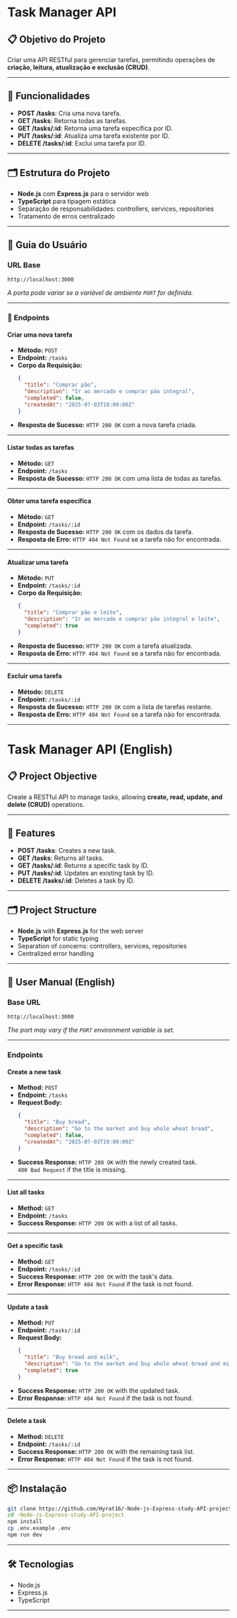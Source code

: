 # Task Manager API

## 📋 Objetivo do Projeto

Criar uma API RESTful para gerenciar tarefas, permitindo operações de **criação, leitura, atualização e exclusão (CRUD)**.

---

## 🚀 Funcionalidades

- **POST /tasks**: Cria uma nova tarefa.
- **GET /tasks**: Retorna todas as tarefas.
- **GET /tasks/:id**: Retorna uma tarefa específica por ID.
- **PUT /tasks/:id**: Atualiza uma tarefa existente por ID.
- **DELETE /tasks/:id**: Exclui uma tarefa por ID.

---

## 🗂️ Estrutura do Projeto

- **Node.js** com **Express.js** para o servidor web
- **TypeScript** para tipagem estática
- Separação de responsabilidades: controllers, services, repositories
- Tratamento de erros centralizado

---

## 📖 Guia do Usuário

### URL Base

```
http://localhost:3000
```

_A porta pode variar se a variável de ambiente `PORT` for definida._

---

### 📌 Endpoints

#### Criar uma nova tarefa

- **Método:** `POST`
- **Endpoint:** `/tasks`
- **Corpo da Requisição:**
  ```json
  {
    "title": "Comprar pão",
    "description": "Ir ao mercado e comprar pão integral",
    "completed": false,
    "createdAt": "2025-07-03T10:00:00Z"
  }
  ```
- **Resposta de Sucesso:** `HTTP 200 OK` com a nova tarefa criada.

---

#### Listar todas as tarefas

- **Método:** `GET`
- **Endpoint:** `/tasks`
- **Resposta de Sucesso:** `HTTP 200 OK` com uma lista de todas as tarefas.

---

#### Obter uma tarefa específica

- **Método:** `GET`
- **Endpoint:** `/tasks/:id`
- **Resposta de Sucesso:** `HTTP 200 OK` com os dados da tarefa.
- **Resposta de Erro:** `HTTP 404 Not Found` se a tarefa não for encontrada.

---

#### Atualizar uma tarefa

- **Método:** `PUT`
- **Endpoint:** `/tasks/:id`
- **Corpo da Requisição:**
  ```json
  {
    "title": "Comprar pão e leite",
    "description": "Ir ao mercado e comprar pão integral e leite",
    "completed": true
  }
  ```
- **Resposta de Sucesso:** `HTTP 200 OK` com a tarefa atualizada.
- **Resposta de Erro:** `HTTP 404 Not Found` se a tarefa não for encontrada.

---

#### Excluir uma tarefa

- **Método:** `DELETE`
- **Endpoint:** `/tasks/:id`
- **Resposta de Sucesso:** `HTTP 200 OK` com a lista de tarefas restante.
- **Resposta de Erro:** `HTTP 404 Not Found` se a tarefa não for encontrada.

---

# Task Manager API (English)

## 📋 Project Objective

Create a RESTful API to manage tasks, allowing **create, read, update, and delete (CRUD)** operations.

---

## 🚀 Features

- **POST /tasks**: Creates a new task.
- **GET /tasks**: Returns all tasks.
- **GET /tasks/:id**: Returns a specific task by ID.
- **PUT /tasks/:id**: Updates an existing task by ID.
- **DELETE /tasks/:id**: Deletes a task by ID.

---

## 🗂️ Project Structure

- **Node.js** with **Express.js** for the web server
- **TypeScript** for static typing
- Separation of concerns: controllers, services, repositories
- Centralized error handling

---

## 📝 User Manual (English)

### Base URL

```
http://localhost:3000
```

_The port may vary if the `PORT` environment variable is set._

---

### Endpoints

#### Create a new task

- **Method:** `POST`
- **Endpoint:** `/tasks`
- **Request Body:**
  ```json
  {
    "title": "Buy bread",
    "description": "Go to the market and buy whole wheat bread",
    "completed": false,
    "createdAt": "2025-07-03T10:00:00Z"
  }
  ```
- **Success Response:** `HTTP 200 OK` with the newly created task.  
  `400 Bad Request` if the title is missing.

---

#### List all tasks

- **Method:** `GET`
- **Endpoint:** `/tasks`
- **Success Response:** `HTTP 200 OK` with a list of all tasks.

---

#### Get a specific task

- **Method:** `GET`
- **Endpoint:** `/tasks/:id`
- **Success Response:** `HTTP 200 OK` with the task's data.
- **Error Response:** `HTTP 404 Not Found` if the task is not found.

---

#### Update a task

- **Method:** `PUT`
- **Endpoint:** `/tasks/:id`
- **Request Body:**
  ```json
  {
    "title": "Buy bread and milk",
    "description": "Go to the market and buy whole wheat bread and milk",
    "completed": true
  }
  ```
- **Success Response:** `HTTP 200 OK` with the updated task.
- **Error Response:** `HTTP 404 Not Found` if the task is not found.

---

#### Delete a task

- **Method:** `DELETE`
- **Endpoint:** `/tasks/:id`
- **Success Response:** `HTTP 200 OK` with the remaining task list.
- **Error Response:** `HTTP 404 Not Found` if the task is not found.

---

## 📦 Instalação

```bash
git clone https://github.com/Hyrat16/-Node-js-Express-study-API-project.git
cd -Node-js-Express-study-API-project
npm install
cp .env.example .env
npm run dev
```

---

## 🛠️ Tecnologias

- Node.js
- Express.js
- TypeScript

---
